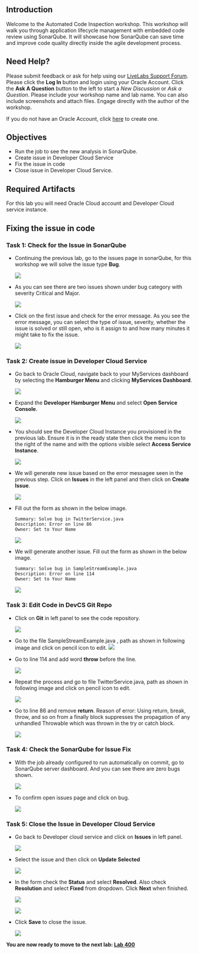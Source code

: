 

## Introduction

Welcome to the Automated Code Inspection workshop. This workshop will walk you through application lifecycle management with embedded code review using SonarQube. It will showcase how SonarQube can save time and improve code quality directly inside the agile development process.

## Need Help?
Please submit feedback or ask for help using our [LiveLabs Support Forum](https://community.oracle.com/tech/developers/categories/livelabsdiscussions). Please click the **Log In** button and login using your Oracle Account. Click the **Ask A Question** button to the left to start a *New Discussion* or *Ask a Question*.  Please include your workshop name and lab name.  You can also include screenshots and attach files.  Engage directly with the author of the workshop.

If you do not have an Oracle Account, click [here](https://profile.oracle.com/myprofile/account/create-account.jspx) to create one.
## Objectives

- Run the job to see the new analysis in SonarQube.
- Create issue in Developer Cloud Service
- Fix the issue in code
- Close issue in Developer Cloud Service.

## Required Artifacts

For this lab you will need Oracle Cloud account and Developer Cloud service instance.

## Fixing the issue in code

### Task 1: Check for the Issue in SonarQube

- Continuing the previous lab, go to the issues page in sonarQube, for this workshop we will solve the issue type **Bug**.

    ![](images/300/1.png)

- As you can see there are two issues shown under bug category with severity Critical and Major.

    ![](images/300/2.png)

- Click on the first issue and check for the error message. As you see the error message, you can select the type of issue, severity, whether the issue is solved or still open, who is it assign to and how many minutes it might take to fix the issue.

    ![](images/300/3.png)

### Task 2: Create issue in Developer Cloud Service

- Go back to Oracle Cloud, navigate back to your MyServices dashboard by selecting the **Hamburger Menu** and clicking **MyServices Dashboard**.

    ![](images/050/4.png)

- Expand the **Developer Hamburger Menu** and select **Open Service Console**.

    ![](images/100/LabGuide100-502d58d4.png)

- You should see the Developer Cloud Instance you provisioned in the previous lab. Ensure it is in the ready state then click the menu icon to the right of the name and with the options visible select **Access Service Instance**.

    ![](images/100/5.png)

- We will generate new issue based on the error messagee seen in the previous step. Click on **Issues** in the left panel and then click on **Create Issue**.

    ![](images/300/4.png)

- Fill out the form as shown in the below image.
    ```
    Summary: Solve bug in TwitterService.java
    Description: Error on line 86
    Owner: Set to Your Name
    ```

    ![](images/300/LabGuide300-adf2be32.png)

- We will generate another issue. Fill out the form as shown in the below image.
    ```
    Summary: Solve bug in SampleStreamExample.java
    Description: Error on line 114
    Owner: Set to Your Name
    ```

    ![](images/300/Lab300_bug.png)

### Task 3: Edit Code in DevCS Git Repo

- Click on **Git** in left panel to see the code repository.

    ![](images/300/6.png)

- Go to the file SampleStreamExample.java , path as shown in following image and  click on pencil icon to edit.
    ![](images/300/7.png)

- Go to line 114 and add word **throw** before the line.

    ![](images/300/8.png)

- Repeat the process and go to file TwitterService.java, path as shown in following image and click on pencil icon to edit.

    ![](images/300/9.png)

- Go to line 86 and remove **return**.
Reason of error: Using return, break, throw, and so on from a finally block suppresses the propagation of any unhandled Throwable which was thrown in the try or catch block.

    ![](images/300/10.png)

### Task 4: Check the SonarQube for Issue Fix

- With the job already configured to run automatically on commit, go to SonarQube server dashboard. And you can see there are zero bugs shown.

    ![](images/300/11.png)

- To confirm open issues page and click on bug.

    ![](images/300/12.png)

### Task 5: Close the Issue in Developer Cloud Service

- Go back to Developer cloud service and click on **Issues** in left panel.

    ![](images/300/13-1.png)

- Select the issue and then click on **Update Selected**

    ![](images/300/13.png)

- In the form check the **Status** and select **Resolved**. Also check **Resolution** and select **Fixed** from dropdown. Click **Next** when finished.

    ![](images/300/14.png)

    ![](images/300/15.png)

- Click **Save** to close the issue.

    ![](images/300/LabGuide300-3814f43a.png)

 **You are now ready to move to the next lab: [Lab 400](LabGuide400.md)**
